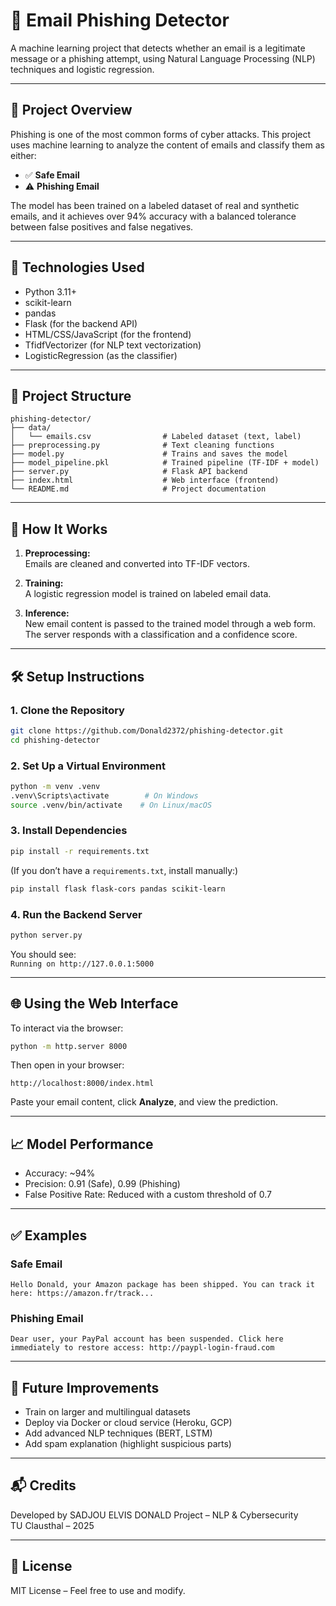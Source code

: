# 📧 Email Phishing Detector

A machine learning project that detects whether an email is a legitimate message or a phishing attempt, using Natural Language Processing (NLP) techniques and logistic regression.

---

## 🚀 Project Overview

Phishing is one of the most common forms of cyber attacks. This project uses machine learning to analyze the content of emails and classify them as either:

- ✅ **Safe Email**  
- ⚠️ **Phishing Email**

The model has been trained on a labeled dataset of real and synthetic emails, and it achieves over 94% accuracy with a balanced tolerance between false positives and false negatives.

---

## 🧠 Technologies Used

- Python 3.11+
- scikit-learn
- pandas
- Flask (for the backend API)
- HTML/CSS/JavaScript (for the frontend)
- TfidfVectorizer (for NLP text vectorization)
- LogisticRegression (as the classifier)

---

## 📂 Project Structure

```
phishing-detector/
├── data/
│   └── emails.csv                # Labeled dataset (text, label)
├── preprocessing.py              # Text cleaning functions
├── model.py                      # Trains and saves the model
├── model_pipeline.pkl            # Trained pipeline (TF-IDF + model)
├── server.py                     # Flask API backend
├── index.html                    # Web interface (frontend)
└── README.md                     # Project documentation
```

---

## 🧪 How It Works

1. **Preprocessing:**  
   Emails are cleaned and converted into TF-IDF vectors.

2. **Training:**  
   A logistic regression model is trained on labeled email data.

3. **Inference:**  
   New email content is passed to the trained model through a web form. The server responds with a classification and a confidence score.

---

## 🛠️ Setup Instructions

### 1. Clone the Repository

```bash
git clone https://github.com/Donald2372/phishing-detector.git
cd phishing-detector
```

### 2. Set Up a Virtual Environment

```bash
python -m venv .venv
.venv\Scripts\activate        # On Windows
source .venv/bin/activate    # On Linux/macOS
```

### 3. Install Dependencies

```bash
pip install -r requirements.txt
```

(If you don’t have a `requirements.txt`, install manually:)

```bash
pip install flask flask-cors pandas scikit-learn
```

### 4. Run the Backend Server

```bash
python server.py
```

You should see:  
`Running on http://127.0.0.1:5000`

---

## 🌐 Using the Web Interface

To interact via the browser:

```bash
python -m http.server 8000
```

Then open in your browser:

```
http://localhost:8000/index.html
```

Paste your email content, click **Analyze**, and view the prediction.

---

## 📈 Model Performance

- Accuracy: ~94%
- Precision: 0.91 (Safe), 0.99 (Phishing)
- False Positive Rate: Reduced with a custom threshold of 0.7

---

## ✅ Examples

### Safe Email

```
Hello Donald, your Amazon package has been shipped. You can track it here: https://amazon.fr/track...
```

### Phishing Email

```
Dear user, your PayPal account has been suspended. Click here immediately to restore access: http://paypl-login-fraud.com
```

---

## 📌 Future Improvements

- Train on larger and multilingual datasets
- Deploy via Docker or cloud service (Heroku, GCP)
- Add advanced NLP techniques (BERT, LSTM)
- Add spam explanation (highlight suspicious parts)

---

## 📬 Credits

Developed by SADJOU ELVIS DONALD   Project – NLP & Cybersecurity  
TU Clausthal – 2025

---

## 📄 License

MIT License – Feel free to use and modify.
